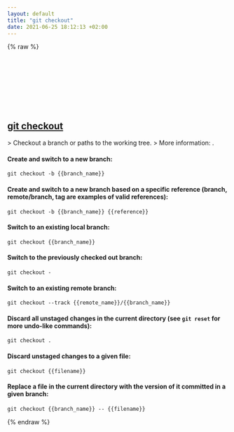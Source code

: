 ```yaml
---
layout: default
title: "git checkout"
date: 2021-06-25 18:12:13 +02:00
---
```

{% raw %}
<h2 id="git-checkout">
  <a href="/en/common/git-checkout.html">git checkout</a> <a href="#git-checkout"><svg class="icon">
    <use href="/assets/images/unicode_sprite.svg#link" />
  </svg></a>
</h2>
> Checkout a branch or paths to the working tree.
> More information: <https://git-scm.com/docs/git-checkout>.

#### Create and switch to a new branch:
```shell
git checkout -b {{branch_name}}
```
#### Create and switch to a new branch based on a specific reference (branch, remote/branch, tag are examples of valid references):
```shell
git checkout -b {{branch_name}} {{reference}}
```
#### Switch to an existing local branch:
```shell
git checkout {{branch_name}}
```
#### Switch to the previously checked out branch:
```shell
git checkout -
```
#### Switch to an existing remote branch:
```shell
git checkout --track {{remote_name}}/{{branch_name}}
```
#### Discard all unstaged changes in the current directory (see `git reset` for more undo-like commands):
```shell
git checkout .
```
#### Discard unstaged changes to a given file:
```shell
git checkout {{filename}}
```
#### Replace a file in the current directory with the version of it committed in a given branch:
```shell
git checkout {{branch_name}} -- {{filename}}
```
{% endraw %}